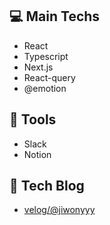 <p align = "center">
<h2>💻  Main Techs</h2>
<ul>
<li>React</li>
<li>Typescript</li>
<li>Next.js</li>
<li>React-query</li>
<li>@emotion</li>
</ul>
<h2>🔧  Tools</h2>
<ul>
<li>Slack</li>
<li>Notion</li>
</ul>
<h2>📒  Tech Blog</h2>
<ul>
<li><a href="https://velog.io/@jiwonyyy">velog/@jiwonyyy</a></li>
</ul>
</p>
